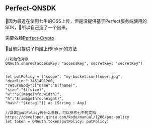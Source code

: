 ## Perfect-QNSDK


因为最近在使用七牛的OSS上传，但是没提供基于Perfect服务端使用的SDK，所以自己造了一个出来。  

需要依赖[Perfect-Crypto](https://github.com/PerfectlySoft/Perfect-Crypto)



目前只提供了构建上传token的方法  
```
//初始化对象
QNAuth.shared(accessKey: "accessKey", secretKey: "secretKey")


let putPolicy = ["scope": "my-bucket:sunflower.jpg",
"deadline":1451491200,
"returnBody":["name":"$(fname)",
"size":"$(fsize)",
"w":"$(imageInfo.width)",
"h":"$(imageInfo.height)",
"hash":"$(etag)"]] as [String : Any]

//具体putPolicy传什么参数，可以参考七牛的文档https://developer.qiniu.com/kodo/manual/1206/put-policy
let token = QNAuth.token(putPolicy: putPolicy)
```
